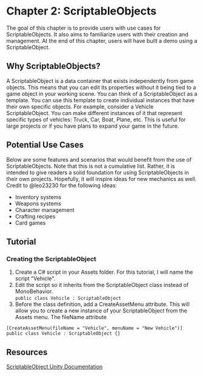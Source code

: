 # Chapter 2: ScriptableObjects
The goal of this chapter is to provide users with use cases for ScriptableObjects. It also aims to familiarize users with their creation and management. At the end of this chapter, users will have built a demo using a ScriptableObject. 

## Why ScriptableObjects?
A ScriptableObject is a data container that exists independently from game objects. This means that you can edit its properties without it being tied to a game object in your working scene. You can think of a ScriptableObject as a template. You can use this template to create individual instances that have their own specific objects. For example, consider a Vehicle ScriptableObject. You can make different instances of it that represent specific types of vehicles: Truck, Car, Boat, Plane, etc. This is useful for large projects or if you have plans to expand your game in the future. 

## Potential Use Cases
Below are some features and scenarios that would benefit from the use of ScriptableObjects. Note that this is not a cumulative list. Rather, it is intended to give readers a solid foundation for using ScriptableObjects in their own projects. Hopefully, it will inspire ideas for new mechanics as well. Credit to @leo23230 for the following ideas: 
* Inventory systems
* Weapons systems
* Character management
* Crafting recipes
* Card games

## Tutorial
### Creating the ScriptableObject
1. Create a C# script in your Assets folder. For this tutorial, I will name the script "Vehicle". 
2. Edit the script so it inherits from the ScriptableObject class instead of MonoBehavior.<br>
`public class Vehicle : ScriptableObject`
3. Before the class definition, add a CreateAssetMenu attribute. This will allow you to create a new instance of your ScriptableObject from the Assets menu. The fileName attribute 
```
[CreateAssetMenu(fileName = "Vehicle", menuName = "New Vehicle")]
public class Vehicle : ScriptableObject {}
```

## Resources
[ScriptableObject Unity Documentation](https://docs.unity3d.com/ScriptReference/ScriptableObject.html)